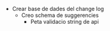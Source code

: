 - Crear base de dades del change log
    - Creo schema de suggerencies
        - Peta validacio string de api
